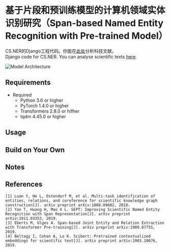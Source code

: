 # 基于片段和预训练模型的计算机领域实体识别研究（Span-based Named Entity Recognition with Pre-trained Model）

CS.NER的Django工程代码。你能在[此处](101.124.42.4:4789)分析科技文献。<br>
Django code for CS.NER. You can analyse scientific texts [here](101.124.42.4:4789).

![Model Architecture](https://i.imgur.com/VfpeRJL.png)

## Requirements
- Required
  - Python 3.6 or higher
  - PyTorch 1.4.0 or higher
  - Transformers 2.8.0 or hifher
  - tqdm 4.45.0 or higher

## Usage


## Build on Your Own


## Notes


## References
```
[1] Luan Y, He L, Ostendorf M, et al. Multi-task identification of entities, relations, and coreference for scientific knowledge graph construction[J]. arXiv preprint arXiv:1808.09602, 2018.
[2] Yan T, Huang H, Mao X L. SEPT: Improving Scientific Named Entity Recognition with Span Representation[J]. arXiv preprint arXiv:1911.03353, 2019.
[3] Eberts M, Ulges A. Span-based Joint Entity and Relation Extraction with Transformer Pre-training[J]. arXiv preprint arXiv:1909.07755, 2019.
[4] Beltagy I, Cohan A, Lo K. Scibert: Pretrained contextualized embeddings for scientific text[J]. arXiv preprint arXiv:1903.10676, 2019.
```
